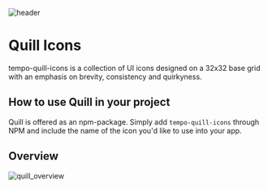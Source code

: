 ![header](https://user-images.githubusercontent.com/10330611/130638643-b85c8a19-11f2-4d7d-b098-d415807fbc9b.png)

# Quill Icons
tempo-quill-icons is a collection of UI icons designed on a 32x32 base grid with an emphasis on brevity, consistency and quirkyness.


## How to use Quill in your project
Quill is offered as an npm-package. Simply add `tempo-quill-icons` through NPM and include the name of the icon you'd like to use into your app.

## Overview
![quill_overview](https://user-images.githubusercontent.com/10330611/131470588-5ea83cec-f92b-408c-823c-d47fde508076.png)
